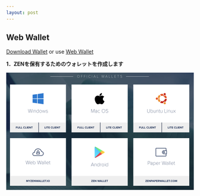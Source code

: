 ```yaml
---
layout: post
---
```


## Web Wallet

[Download Wallet](https://horizen.global/wallets/) or use [Web Wallet](https://myzenwallet.io/)

**1．ZENを保有するためのウォレットを作成します**

![Picture example](webWallet.jpg)
